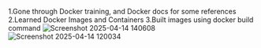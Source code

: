 1.Gone through Docker training, and Docker docs for some references
2.Learned Docker Images and Containers
3.Built images using docker build command
![Screenshot 2025-04-14 140608](https://github.com/user-attachments/assets/92936874-4513-489a-8c22-c749eeec50ba)
![Screenshot 2025-04-14 120034](https://github.com/user-attachments/assets/1ac9bae2-c150-4264-99d5-c51fc954a6ba)

